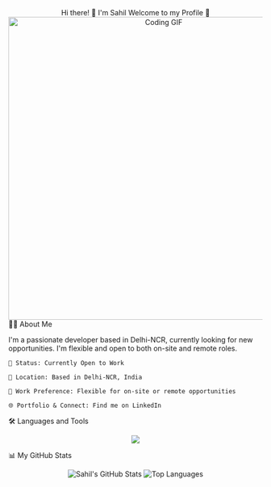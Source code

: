 <div align="center">
Hi there! 👋 I'm Sahil
Welcome to my Profile 🌟

</div>

<div align="center">
<img src="https://camo.githubusercontent.com/785b26d2cfbae52c548cc93e2ec4f091114dba4b30cc0026631123d074025d2e/68747470733a2f2f692e6962622e636f2f427348587453682f3232353831333730382d39386237343566322d376432322d343863662d393135302d3038336631623030643663392e676966" alt="Coding GIF" width="600"/>
</div>
👨‍💻 About Me

I'm a passionate developer based in Delhi-NCR, currently looking for new opportunities. I'm flexible and open to both on-site and remote roles.

    🔭 Status: Currently Open to Work

    📍 Location: Based in Delhi-NCR, India

    📡 Work Preference: Flexible for on-site or remote opportunities

    🌐 Portfolio & Connect: Find me on LinkedIn

🛠️ Languages and Tools

<p align="center">
<a href="https://skillicons.dev">
<img src="https://www.google.com/search?q=https://skillicons.dev/icons%3Fi%3Dcss,firebase,git,html,js,mongodb,mysql,nodejs,tailwind,ts" />
</a>
</p>
📊 My GitHub Stats

<p align="center">
<img src="https://www.google.com/search?q=https://github-readme-stats.vercel.app/api%3Fusername%3Dsahxzm%26show_icons%3Dtrue%26theme%3Dradical%26hide_border%3Dtrue%26count_private%3Dtrue" alt="Sahil's GitHub Stats" />
<img src="https://www.google.com/search?q=https://github-readme-stats.vercel.app/api/top-langs/%3Fusername%3Dsahxzm%26layout%3Dcompact%26theme%3Dradical%26hide_border%3Dtrue" alt="Top Languages" />
</p>
